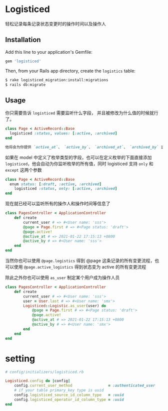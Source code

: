 # Logisticed
轻松记录每条记录状态变更时的操作时间以及操作人
## Installation

Add this line to your application's Gemfile:

```ruby
gem 'logisticed'
```

Then, from your Rails app directory, create the `logistics` table:
```bash
$ rake logisticed_migration:install:migrations
$ rails db:migrate
```
## Usage

你只需要告诉 `logisticed` 需要监听什么字段， 并且被修改为什么值的时候就行了。

```ruby
class Page < ActiveRecord::Base
  logisticed :status, values: [:active, :archived]
end

他将会为你提供 `active_at`、 `active_by`、 `archived_at`、 `archived_by` 这几个方法，为你提供某个状态最近的操作历史
```

如果在 model 中定义了枚举类型的字段，也可以在定义枚举的下面直接添加 `logisticed`，他会自动为你监听枚举的所有值，同时 logisticed 支持 `only` 和 `except` 这两个参数

```ruby
class Page < ActiveRecord::Base
  enum status: [:draft, :active, :archived]
	logisticed :status, only: [:active, :archived]
end
```

现在就已经可以监听所有的操作人和操作时间等信息了
```ruby
class PagesController < ApplicationController
	def create
		current_user # => #<User name: 'sss'>
		@page = Page.first # => #<Page status: 'draft'>
		@page.active!
		@active_at # => 2021-01-22 17:15:13 +0800
		@active_by # => #<User name: 'sss'>
	end
end
```

当然你也可以使用 `@page.logistics` 得到 @page 这条记录的所有变更流程，也可以使用 `@page.active_logistics` 得到状态变为 active 的所有变更流程

除此之外你也可以使用 `as_user` 制定某个用户成为操作人员

```ruby
class PagesController < ApplicationController
	def create
		current_user # => #<User name: 'sss'>
		user = User.last # => #<User name: 'smx'>
		Logisticed::Logistic.as_user(user) do
			@page = Page.first # => #<Page status: 'draft'>
			@page.active!
			@active_at # => 2021-01-22 17:15:13 +0800
			@active_by # => #<User name: 'smx'>
		end
	end
end
```
# setting

```ruby
# config/initializers/logisticed.rb

Logisticed.config do |config|
	config.current_user_method                = :authenticated_user
	# if your table primary_key type is uuid
	config.logisticed_source_id_column_type   = :uuid
	config.logisticed_operator_id_column_type = :uuid
end
```